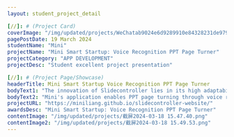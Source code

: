 ```yaml
---
layout: student_project_detail

[//]: # (Project Card)
coverImage: "/img/updated/projects/WeChatab9024e6d9289910e84328231de97960.jpg"
pagePostDate: 19 March 2024
studentName: "Mini"
projectName: "Mini Smart Startup: Voice Recognition PPT Page Turner"
projectCategory: "APP DEVELOPMENT"
projectDesc: "Student excellent project presentation"

[//]: # (Project Page/Showcase)
headerTitle: Mini Smart Startup Voice Recognition PPT Page Turner
bodyText1: "The innovation of Slidecontroller lies in its high adaptability, being able to accurately respond to commands in various environments, which is particularly meaningful for the disabled community, providing them with a more convenient way to present."
bodyText2: "Mini's application enables PPT page turning through voice recognition technology, allowing presenters to freely flip through slides with voice commands such as next or previous, freeing their hands from the need for a remote control or mouse."
projectURL: "https://miniliang.github.io/slidecontroller-website/"
awardsDesc: "Mini Smart Startup: Voice Recognition PPT Page Turner"
contentImage: "/img/updated/projects/截屏2024-03-18 15.47.40.png"
contentImage2: "/img/updated/projects/截屏2024-03-18 15.49.53.png"
---
```

